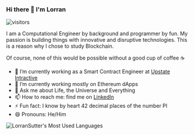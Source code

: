 ### Hi there 👋 I'm Lorran

![visitors](https://visitor-badge.laobi.icu/badge?page_id=LorranSutter.heyPage)

I am a Computational Engineer by background and programmer by fun. My passion is building things with innovative and disruptive technologies. This is a reason why I chose to study Blockchain.

Of course, none of this would be possible without a good cup of coffee ☕

- 🌱 I’m currently working as a Smart Contract Engineer at [Upstate Intractive](https://upstateinteractive.io/)
- 🔭 I’m currently working mostly on Ethereum dApps
- 💬 Ask me about Life, the Universe and Everything
- 📫 How to reach me: find me on [LinkedIn](https://www.linkedin.com/in/lorransutter/)
- ⚡ Fun fact: I know by heart 42 decimal places of the number PI
- 😄 Pronouns: He/Him

<!-- <img align="left" alt="LorranSutter's GitHub Stats" src="https://github-readme-stats.codestackr.vercel.app/api?username=LorranSutter&show_icons=true&hide_border=true&theme=tokyonight&hide=issues " /> -->
<img align="left" alt="LorranSutter's Most Used Languages" src="https://github-readme-stats.vercel.app/api/top-langs/?username=LorranSutter&layout=compact&hide_border=true&theme=tokyonight " />

<!--
**LorranSutter/LorranSutter** is a ✨ _special_ ✨ repository because its `README.md` (this file) appears on your GitHub profile.

Here are some ideas to get you started:

- 👯 I’m looking to collaborate on ...
- 🤔 I’m looking for help with ...
-->
